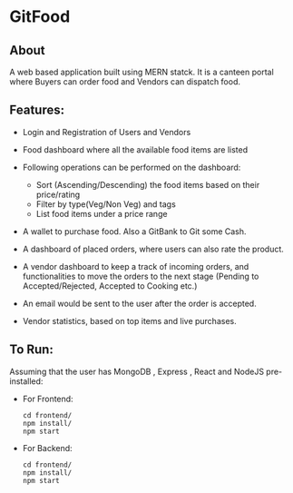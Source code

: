 # GitFood

## About

A web based application built using MERN statck. It is a canteen portal where Buyers can order food and Vendors can dispatch food.

## Features:

- Login and Registration of Users and Vendors
- Food dashboard where all the available food items are listed
- Following operations can be performed on the dashboard:
  - Sort (Ascending/Descending) the food items based on their price/rating
  - Filter by type(Veg/Non Veg) and tags
  - List food items under a price range
- A wallet to purchase food. Also a GitBank to Git some Cash.
- A dashboard of placed orders, where users can also rate the product.

- A vendor dashboard to keep a track of incoming orders, and functionalities to move the orders to the next stage (Pending to Accepted/Rejected, Accepted to Cooking etc.)
- An email would be sent to the user after the order is accepted.
- Vendor statistics, based on top items and live purchases.

## To Run:

Assuming that the user has MongoDB , Express , React and NodeJS pre-installed:

- For Frontend:

  ```
  cd frontend/
  npm install/
  npm start
  ```

- For Backend:

  ```
  cd frontend/
  npm install/
  npm start
  ```

  

